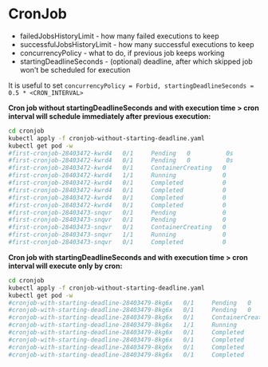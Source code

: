 # CronJob

* failedJobsHistoryLimit - how many failed executions to keep
* successfulJobsHistoryLimit - how many successful executions to keep
* concurrencyPolicy - what to do, if previous job keeps working
* startingDeadlineSeconds - (optional) deadline, after which skipped job won't be scheduled for execution

It is useful to set `concurrencyPolicy = Forbid, startingDeadlineSeconds = 0.5 * <CRON_INTERVAL>`

**Cron job without startingDeadlineSeconds and with execution time > cron interval will schedule immediately after previous execution:**
```bash
cd cronjob
kubectl apply -f cronjob-without-starting-deadline.yaml
kubectl get pod -w
#first-cronjob-28403472-kwrd4   0/1     Pending   0          0s
#first-cronjob-28403472-kwrd4   0/1     Pending   0          0s
#first-cronjob-28403472-kwrd4   0/1     ContainerCreating   0          0s
#first-cronjob-28403472-kwrd4   1/1     Running             0          3s
#first-cronjob-28403472-kwrd4   0/1     Completed           0          72s
#first-cronjob-28403472-kwrd4   0/1     Completed           0          73s
#first-cronjob-28403472-kwrd4   0/1     Completed           0          74s
#first-cronjob-28403472-kwrd4   0/1     Completed           0          74s
#first-cronjob-28403473-snqvr   0/1     Pending             0          0s
#first-cronjob-28403473-snqvr   0/1     Pending             0          0s
#first-cronjob-28403473-snqvr   0/1     ContainerCreating   0          0s
#first-cronjob-28403473-snqvr   1/1     Running             0          4s
#first-cronjob-28403473-snqvr   0/1     Completed           0          75s
```

**Cron job with startingDeadlineSeconds and with execution time > cron interval will execute only by cron:**
```bash
cd cronjob
kubectl apply -f cronjob-without-starting-deadline.yaml
kubectl get pod -w
#cronjob-with-starting-deadline-28403479-8kg6x   0/1     Pending   0          0s
#cronjob-with-starting-deadline-28403479-8kg6x   0/1     Pending   0          0s
#cronjob-with-starting-deadline-28403479-8kg6x   0/1     ContainerCreating   0          0s
#cronjob-with-starting-deadline-28403479-8kg6x   1/1     Running             0          4s
#cronjob-with-starting-deadline-28403479-8kg6x   0/1     Completed           0          74s
#cronjob-with-starting-deadline-28403479-8kg6x   0/1     Completed           0          75s
#cronjob-with-starting-deadline-28403479-8kg6x   0/1     Completed           0          76s
#cronjob-with-starting-deadline-28403479-8kg6x   0/1     Completed           0          76s
```